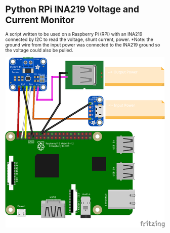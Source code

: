 # Python RPi INA219 Voltage and Current Monitor
A script written to be used on a Raspberry Pi (RPi) with an INA219 connected by I2C to read the voltage, shunt current, power. *Note: the ground wire from the input power was connected to the INA219 ground so the voltage could also be pulled. 

![ina219_RPi_bb.png](ina219_RPi_bb.png)

